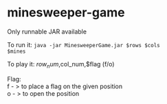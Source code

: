 # minesweeper-game

Only runnable JAR available 

To run it: <code>java -jar MinesweeperGame.jar $rows $cols $mines</code><br/>

To play it: $row_num,$col_num,$flag (f/o) <br/>

Flag: <br/>
f - > to place a flag on the given position <br/>
o - > to open the position

